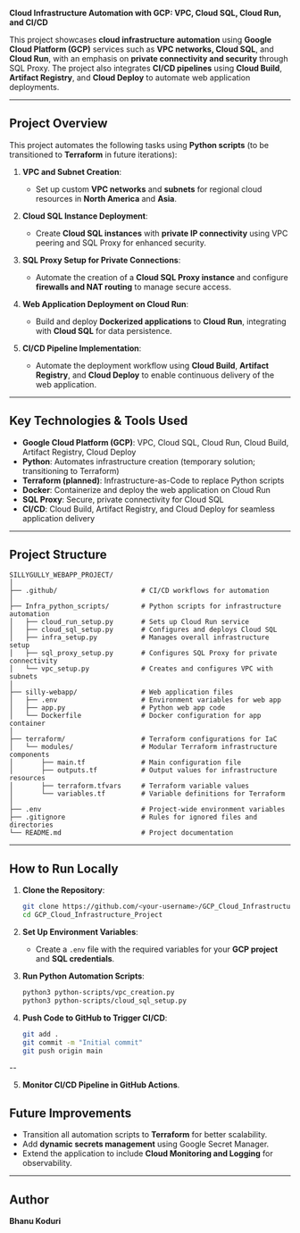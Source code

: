 **Cloud Infrastructure Automation with GCP: VPC, Cloud SQL, Cloud Run, and CI/CD**  

This project showcases **cloud infrastructure automation** using **Google Cloud Platform (GCP)** services such as **VPC networks, Cloud SQL**, and **Cloud Run**, with an emphasis on **private connectivity and security** through SQL Proxy. The project also integrates **CI/CD pipelines** using **Cloud Build**, **Artifact Registry**, and **Cloud Deploy** to automate web application deployments.

---

## **Project Overview**  
This project automates the following tasks using **Python scripts** (to be transitioned to **Terraform** in future iterations):

1. **VPC and Subnet Creation**:  
   - Set up custom **VPC networks** and **subnets** for regional cloud resources in **North America** and **Asia**.
   
2. **Cloud SQL Instance Deployment**:  
   - Create **Cloud SQL instances** with **private IP connectivity** using VPC peering and SQL Proxy for enhanced security.

3. **SQL Proxy Setup for Private Connections**:  
   - Automate the creation of a **Cloud SQL Proxy instance** and configure **firewalls and NAT routing** to manage secure access.

4. **Web Application Deployment on Cloud Run**:  
   - Build and deploy **Dockerized applications** to **Cloud Run**, integrating with **Cloud SQL** for data persistence.

5. **CI/CD Pipeline Implementation**:  
   - Automate the deployment workflow using **Cloud Build**, **Artifact Registry**, and **Cloud Deploy** to enable continuous delivery of the web application.

---

## **Key Technologies & Tools Used**  
- **Google Cloud Platform (GCP)**: VPC, Cloud SQL, Cloud Run, Cloud Build, Artifact Registry, Cloud Deploy  
- **Python**: Automates infrastructure creation (temporary solution; transitioning to Terraform)  
- **Terraform (planned)**: Infrastructure-as-Code to replace Python scripts  
- **Docker**: Containerize and deploy the web application on Cloud Run  
- **SQL Proxy**: Secure, private connectivity for Cloud SQL  
- **CI/CD**: Cloud Build, Artifact Registry, and Cloud Deploy for seamless application delivery

---

## **Project Structure**  
```
SILLYGULLY_WEBAPP_PROJECT/
│
├── .github/                     # CI/CD workflows for automation
│
├── Infra_python_scripts/        # Python scripts for infrastructure automation
│   ├── cloud_run_setup.py       # Sets up Cloud Run service
│   ├── cloud_sql_setup.py       # Configures and deploys Cloud SQL
│   ├── infra_setup.py           # Manages overall infrastructure setup
│   ├── sql_proxy_setup.py       # Configures SQL Proxy for private connectivity
│   └── vpc_setup.py             # Creates and configures VPC with subnets
│
├── silly-webapp/                # Web application files
│   ├── .env                     # Environment variables for web app
│   ├── app.py                   # Python web app code
│   └── Dockerfile               # Docker configuration for app container
│
├── terraform/                   # Terraform configurations for IaC
│   └── modules/                 # Modular Terraform infrastructure components
│       ├── main.tf              # Main configuration file
│       ├── outputs.tf           # Output values for infrastructure resources
│       ├── terraform.tfvars     # Terraform variable values
│       └── variables.tf         # Variable definitions for Terraform
│
├── .env                         # Project-wide environment variables
├── .gitignore                   # Rules for ignored files and directories
└── README.md                    # Project documentation
```

---

## **How to Run Locally**  
1. **Clone the Repository**:  
   ```bash
   git clone https://github.com/<your-username>/GCP_Cloud_Infrastructure_Project.git
   cd GCP_Cloud_Infrastructure_Project
   ```

2. **Set Up Environment Variables**:  
   - Create a `.env` file with the required variables for your **GCP project** and **SQL credentials**.

3. **Run Python Automation Scripts**:  
   ```bash
   python3 python-scripts/vpc_creation.py
   python3 python-scripts/cloud_sql_setup.py
   ```

4. **Push Code to GitHub to Trigger CI/CD**:  
   ```bash
   git add .
   git commit -m "Initial commit"
   git push origin main
   ```
--

5. **Monitor CI/CD Pipeline in GitHub Actions**.

## **Future Improvements**  
- Transition all automation scripts to **Terraform** for better scalability.  
- Add **dynamic secrets management** using Google Secret Manager.  
- Extend the application to include **Cloud Monitoring and Logging** for observability.  

---

## **Author**  
**Bhanu Koduri**  
